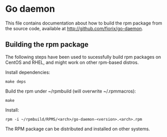 # Go daemon

This file contains documentation about how to build the rpm package from
the source code, available at http://github.com/fiorix/go-daemon.


## Building the rpm package

The following steps have been used to sucessfully build rpm packages on CentOS
and RHEL, and might work on other rpm-based distros.

Install dependencies:

	make deps

Build the rpm under ~/rpmbuild (will overwrite ~/.rpmmacros):

	make

Install:

	rpm -i ~/rpmbuild/RPMS/<arch>/go-daemon-<version>.<arch>.rpm

The RPM package can be distributed and installed on other systems.
